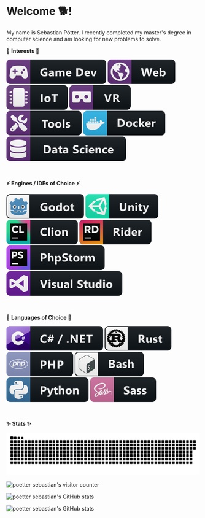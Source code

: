 # Welcome 🐕!

My name is Sebastian Pötter. I recently completed my master's degree in computer science and am looking for new problems to solve.
<br />

**🔭 Interests 🔭**

<p>
    <img src="imgs/gamedev.svg" alt="gamedev" style="vertical-align:top margin:6px 4px">
    <img src="imgs/web.svg" alt="web" style="vertical-align:top margin:6px 4px">
    <img src="imgs/iot.svg" alt="iot" style="vertical-align:top margin:6px 4px">
	<img src="imgs/vr.svg" alt="vr" style="vertical-align:top margin:6px 4px">
    <img src="imgs/tools.svg" alt="tools" style="vertical-align:top margin:6px 4px">
    <img src="imgs/docker.svg" alt="docker" style="vertical-align:top margin:6px 4px">
    <img src="imgs/datascience.svg" alt="datascience" style="vertical-align:top margin:6px 4px">
</p>
<br />

**⚡ Engines / IDEs of Choice ⚡**

<p>
    <img src="imgs/godot.svg" alt="godot" style="vertical-align:top margin:6px 4px">
    <img src="imgs/unity.svg" alt="unity" style="vertical-align:top margin:6px 4px">
    <img src="imgs/jetbrains_clion.svg" alt="jetbrains clion" style="vertical-align:top margin:6px 4px">
    <img src="imgs/jetbrains_rider.svg" alt="jetbrains rider" style="vertical-align:top margin:6px 4px">
    <img src="imgs/jetbrains_phpstorm.svg" alt="jetbrains phpstorm" style="vertical-align:top margin:6px 4px">
    <img src="imgs/visualstudio.svg" alt="visual studio" style="vertical-align:top margin:6px 4px">
</p>
<br />

**💬 Languages of Choice 💬**

<p>
    <img src="imgs/csharp_dotnet.svg" alt="csharp dotnet" style="vertical-align:top margin:6px 4px">
    <img src="imgs/rust.svg" alt="rust" style="vertical-align:top margin:6px 4px">
    <img src="imgs/php.svg" alt="php" style="vertical-align:top margin:6px 4px">
    <img src="imgs/bash.svg" alt="bash" style="vertical-align:top margin:6px 4px">
    <img src="imgs/python.svg" alt="python" style="vertical-align:top margin:6px 4px">
    <img src="imgs/sass.svg" alt="python" style="vertical-align:top margin:6px 4px">
</p>
<br />

**✨ Stats ✨**

![poetter sebastian's activity](https://raw.githubusercontent.com/poetter-sebastian/poetter-sebastian/output/github-contribution-grid-snake-dark.svg#gh-dark-mode-only)

![poetter sebastian's visitor counter](https://komarev.com/ghpvc/?username=poetter-sebastian&color=green&style=flat-square&label=Profile+pokes)

![poetter sebastian's GitHub stats](https://github-readme-stats.vercel.app/api?username=poetter-sebastian&show_icons=true&theme=chartreuse-dark)

![poetter sebastian's GitHub stats](https://github-readme-stats.vercel.app/api/top-langs/?username=poetter-sebastian&layout=compact&theme=chartreuse-dark)
